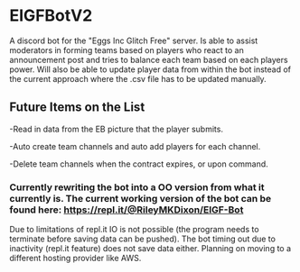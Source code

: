 # EIGFBotV2
A discord bot for the "Eggs Inc Glitch Free" server. Is able to assist moderators in forming teams based on players who react to an announcement post and tries to balance each team based on each players power. Will also be able to update player data from within the bot instead of the current approach where the .csv file has to be updated manually.

Future Items on the List
------------------------
-Read in data from the EB picture that the player submits.

-Auto create team channels and auto add players for each channel.

-Delete team channels when the contract expires, or upon command.

### Currently rewriting the bot into a OO version from what it currently is. The current working version of the bot can be found here: https://repl.it/@RileyMKDixon/EIGF-Bot

Due to limitations of repl.it IO is not possible (the program needs to terminate before saving data can be pushed). The bot timing out due to inactivity (repl.it feature) does not save data either. Planning on moving to a different hosting provider like AWS.
